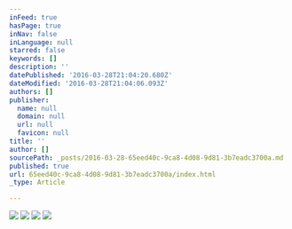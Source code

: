 ```yaml
---
inFeed: true
hasPage: true
inNav: false
inLanguage: null
starred: false
keywords: []
description: ''
datePublished: '2016-03-28T21:04:20.680Z'
dateModified: '2016-03-28T21:04:06.093Z'
authors: []
publisher:
  name: null
  domain: null
  url: null
  favicon: null
title: ''
author: []
sourcePath: _posts/2016-03-28-65eed40c-9ca8-4d08-9d81-3b7eadc3700a.md
published: true
url: 65eed40c-9ca8-4d08-9d81-3b7eadc3700a/index.html
_type: Article

---
```

![](https://the-grid-user-content.s3-us-west-2.amazonaws.com/8c8b0a14-2287-46a6-b661-5fab67d01620.jpg)
![](https://the-grid-user-content.s3-us-west-2.amazonaws.com/a8904d82-7e98-4eb8-9869-7dec5ed3055f.jpg)
![](https://the-grid-user-content.s3-us-west-2.amazonaws.com/b31516e3-b082-4610-bd44-673eb5a33041.jpg)
![](https://the-grid-user-content.s3-us-west-2.amazonaws.com/ab86e766-fff5-492b-ace7-009bb8efcffc.jpg)